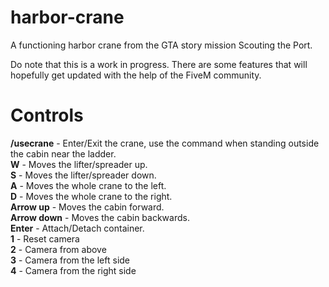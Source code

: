 # harbor-crane
A functioning harbor crane from the GTA story mission Scouting the Port.

Do note that this is a work in progress. There are some features that will hopefully get updated with the help of the FiveM community.

# Controls
**/usecrane** - Enter/Exit the crane, use the command when standing outside the cabin near the ladder.<br>
**W** - Moves the lifter/spreader up.<br>
**S** - Moves the lifter/spreader down.<br>
**A** - Moves the whole crane to the left.<br>
**D** - Moves the whole crane to the right.<br>
**Arrow up** - Moves the cabin forward.<br>
**Arrow down** - Moves the cabin backwards.<br>
**Enter** - Attach/Detach container.<br>
**1** - Reset camera<br>
**2** - Camera from above<br>
**3** - Camera from the left side<br>
**4** - Camera from the right side<br>
